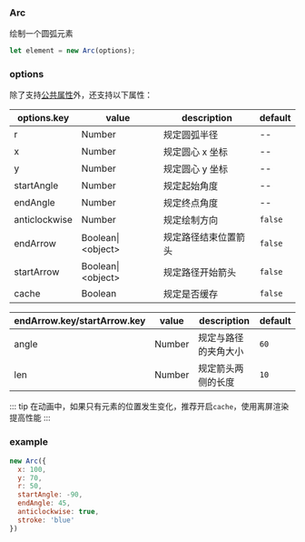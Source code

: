 ### Arc

绘制一个圆弧元素

```js
let element = new Arc(options);
```

### options

除了支持[公共属性](/docs/element.html#options)外，还支持以下属性：

| options.key   | value   | description     | default |
| ------------- | ------- | --------------- | ------- |
| r             | Number             | 规定圆弧半径    | --      |
| x             | Number             | 规定圆心 x 坐标 | --      |
| y             | Number             | 规定圆心 y 坐标 | --      |
| startAngle    | Number             | 规定起始角度    | --      |
| endAngle      | Number             | 规定终点角度    | --      |
| anticlockwise | Number             | 规定绘制方向    | `false` |
| endArrow      | Boolean\|\<object> | 规定路径结束位置箭头 | `false` |
| startArrow    | Boolean\|\<object> | 规定路径开始箭头     | `false` |
| cache         | Boolean | 规定是否缓存    | `false` |

| endArrow.key/startArrow.key | value  | description          | default |
| --------------------------- | ------ | -------------------- | ------- |
| angle                       | Number | 规定与路径的夹角大小 | `60`    |
| len                         | Number | 规定箭头两侧的长度   | `10`    |

::: tip
在动画中，如果只有元素的位置发生变化，推荐开启`cache`，使用离屏渲染提高性能
:::

### example

```js
new Arc({
  x: 100,
  y: 70,
  r: 50,
  startAngle: -90,
  endAngle: 45,
  anticlockwise: true,
  stroke: 'blue'
})
```

<c-arc></c-arc>